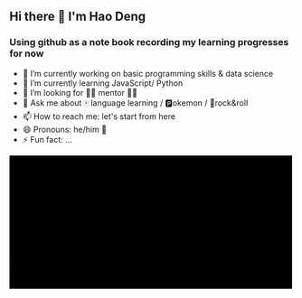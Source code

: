 ## Hi there 👋 I'm Hao Deng

### Using github as a note book recording my learning progresses for now

- 🔭 I’m currently working on basic programming skills & data science
- 🌱 I’m currently learning JavaScript/ Python
- 🤔 I’m looking for 🙆‍♂️ mentor 🙆‍♀️
- 💬 Ask me about 🀄️ language learning / 🅿️okemon / 🎸rock&roll
- 📫 How to reach me: let's start from here
- 😄 Pronouns: he/him 🌈
- ⚡ Fun fact: ...

<img src="https://github.com/HDaviDeng/HDaviDeng/blob/main/0.gif">
<!--
**HDaviDeng/HDaviDeng** is a ✨ _special_ ✨ repository because its `README.md` (this file) appears on your GitHub profile.

Here are some ideas to get you started:

- 🔭 I’m currently working on ...
- 🌱 I’m currently learning ...
- 👯 I’m looking to collaborate on ...
- 🤔 I’m looking for help with ...
- 💬 Ask me about ...
- 📫 How to reach me: ...
- 😄 Pronouns: ...
- ⚡ Fun fact: ...
-->
